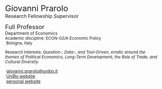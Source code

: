 <span style="font-size: 20pt; color: var(--global-theme-color);"> Giovanni Prarolo </span> <br> <span style="font-size: 12pt; color: var(--global-theme-color);"> Research Fellowship Supervisor </span>

<span style="font-size: 15pt;"> Full Professor </span> <br> Department of Economics <br> <span style="font-size: 10pt;"> Academic discipline: ECON-02/A Economic Policy </span> <br> <span style="font-size: 10pt;"> <i class="fa-solid fa-location-dot"></i> &nbsp;Bologna, Italy</span>

<p style="font-size: 10pt;"> Research Interests: <i> Question-, Data-, and Tool-Driven, erratic around the themes of Political Economics, Long-Term Development, the Role of Trade, and Cultural Diversity. </i></p>


<span style="vertical-align: middle; line-height: 1; color: var(--global-theme-color);"><i class="fa-solid fa-envelope"></i></span>&nbsp;<a href="mailto:giovanni.prarolo@unibo.it">giovanni.prarolo@unibo.it</a> <br>
<span style="vertical-align: middle; line-height: 1; color: var(--global-theme-color);"><i class="fa-solid fa-landmark"></i></span>&nbsp;<a href="https://www.unibo.it/sitoweb/giovanni.prarolo/en">UniBo website</a> <br>
<span style="vertical-align: middle; line-height: 1; color: var(--global-theme-color);"><i class="fa-solid fa-globe"></i></span>&nbsp;<a href="https://sites.google.com/site/giovanniprarolo/">personal website</a>
